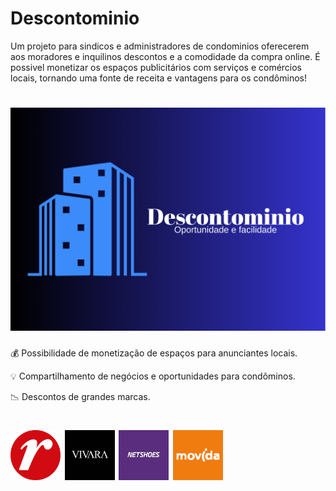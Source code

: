 # Descontominio 

Um projeto para sindicos e administradores de condominios oferecerem aos moradores e inquilinos descontos e a comodidade da compra online. É possivel monetizar os espaços publicitários com serviços e comércios locais, tornando uma fonte de receita e vantagens para os condôminos!

<h1 aling = "center">
    <img alt="Descontomino" title="Descontominio" src="imagens/Descontominio.png"/>
</h1>

💰 Possibilidade de monetização de espaços para anunciantes locais.

💡 Compartilhamento de negócios e oportunidades para condôminos.

📉 Descontos de grandes marcas. 
<h1>
<img src ="imagens/renner-logo-6.png" width="80" height="80">
<img src ="imagens/vivara_logo.jpeg" width="80" height="80">
<img src ="imagens/netshoes.jpg" width="80" height="80">
<img src ="imagens/movida-logo.png" width="80" height="80">
</h1>


